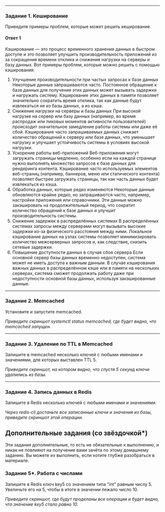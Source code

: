 
---

### Задание 1. Кеширование 

Приведите примеры проблем, которые может решить кеширование. 


#### Ответ 1

Кэширование — это процесс временного хранения данных в быстром доступе и это позволяет улучшить производительность приложений из за сокращения времени отклика и снижения нагрузки на серверы и базу данных. Вот примеры проблем, которые можно решить с помощью кэширования:

1. Улучшение производительности при частых запросах к базе данных
Некоторые данные запрашиваются часто. Постоянное обращение к базе данных для получения этих данных может вызывать задержки и нагружать систему. Кэширование этих данных в памяти позволяет значительно сократить время отклика, так как данные будут извлекаться не из базы данных, а из кэша.
2. Снижение нагрузки на серверы и базы данных
При высокой нагрузке на сервер или базу данных (например, во время распродаж или пиковых моментов активности пользователей) происходит значительное замедление работы системы или даже её сбой. Кэширование часто запрашиваемых данных снижает количество обращений к серверу или базе данных, что уменьшает нагрузку и улучшает устойчивость системы в условиях высокой нагрузки.
3. Ускорение работы веб-приложений
Веб-приложения могут загружать страницы медленно, особенно если на каждой странице нужно выполнять множество запросов к базе данных для рендеринга контента. Кэширование часто используемых элементов веб-страниц (например, баннеров, меню или статического контента) позволяет быстрее загружать страницы, так как часть данных будет извлекаться из кэша.
4. Обработка данных, которые редко изменяются
Некоторые данные обновляются крайне редко, но запрашиваются часто, например, настройки приложения или справочники. Эти данные можно закэшировать на продолжительный период, что сократит количество обращений к базе данных и улучшит производительность системы.
5. Снижение задержек в распределённых системах
В распределённых системах запросы между серверами могут вызывать высокие задержки из-за физического расстояния между ними. Локальное кэширование данных на узлах системы позволяет минимизировать количество межсерверных запросов и, как следствие, снизить сетевые задержки.
6. Повышение доступности данных в случае сбоя сервера
Если основной сервер базы данных временно недоступен, система может не иметь доступа к важным данным. В случае кэширования важных данных в распределённом кэше или в памяти на нескольких серверах, система сможет продолжать работу даже при недоступности основной базы данных, используя закэшированные данные.

---

### Задание 2. Memcached

Установите и запустите memcached.

*Приведите скриншот systemctl status memcached, где будет видно, что memcached запущен.*

---

### Задание 3. Удаление по TTL в Memcached

Запишите в memcached несколько ключей с любыми именами и значениями, для которых выставлен TTL 5. 

*Приведите скриншот, на котором видно, что спустя 5 секунд ключи удалились из базы.*

---

### Задание 4. Запись данных в Redis

Запишите в Redis несколько ключей с любыми именами и значениями. 

*Через redis-cli достаньте все записанные ключи и значения из базы, приведите скриншот этой операции.*


## Дополнительные задания (со звёздочкой*)
Эти задания дополнительные, то есть не обязательные к выполнению, и никак не повлияют на получение вами зачёта по этому домашнему заданию. Вы можете их выполнить, если хотите глубже разобраться в материале.

### Задание 5*. Работа с числами 

Запишите в Redis ключ key5 со значением типа "int" равным числу 5. Увеличьте его на 5, чтобы в итоге в значении лежало число 10.  

*Приведите скриншот, где будут проделаны все операции и будет видно, что значение key5 стало равно 10.*
